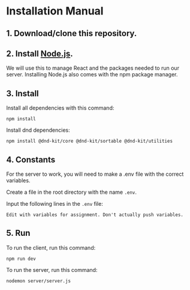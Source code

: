 # Installation Manual

## 1. Download/clone this repository.

## 2. Install [Node.js](https://nodejs.org/en/download/).

We will use this to manage React and the packages needed to run our server. Installing Node.js also comes with the npm package manager.

## 3. Install

Install all dependencies with this command:

```
npm install
```

Install dnd dependencies:

```
npm install @dnd-kit/core @dnd-kit/sortable @dnd-kit/utilities
```

## 4. Constants

For the server to work, you will need to make a .env file with the correct variables.

Create a file in the root directory with the name `.env`.

Input the following lines in the `.env` file:

```
Edit with variables for assignment. Don't actually push variables.
```

## 5. Run

To run the client, run this command:

```
npm run dev
```

To run the server, run this command:

```
nodemon server/server.js
```
